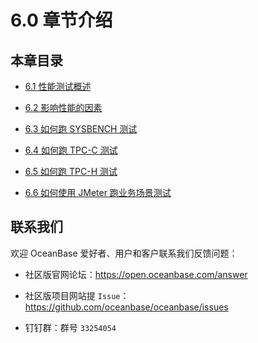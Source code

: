 # 6.0 章节介绍

## 本章目录

* [6.1 性能测试概述](../6.6-0-test-oceanbase-database/2.performance-testing-overview.md)

* [6.2 影响性能的因素](../6.6-0-test-oceanbase-database/3.6-2-factors-affecting-performance.md)

* [6.3 如何跑 SYSBENCH 测试](../6.6-0-test-oceanbase-database/4.6-3-how-to-run-the-sysbench-test.md)

* [6.4 如何跑 TPC-C 测试](../6.6-0-test-oceanbase-database/5.6-4-how-do-i-run-the-tpc-c-test.md)

* [6.5 如何跑 TPC-H 测试](../6.6-0-test-oceanbase-database/6.6-5-how-do-i-run-tpc-h-tests.md)

* [6.6 如何使用 JMeter 跑业务场景测试](../6.6-0-test-oceanbase-database/7.6-6-how-to-use-testing-in-running-business-scenarios.md)

## 联系我们

欢迎 OceanBase 爱好者、用户和客户联系我们反馈问题：

* 社区版官网论坛：<https://open.oceanbase.com/answer>

* 社区版项目网站提 `Issue`：<https://github.com/oceanbase/oceanbase/issues>

* 钉钉群：群号 `33254054`
